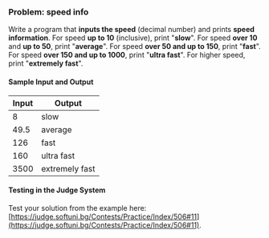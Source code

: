 ### Problem: speed info

Write a program that **inputs the speed** (decimal number) and prints **speed information**. For speed **up to 10** (inclusive), print "**slow**". For speed **over 10** and **up to 50**, print "**average**". For speed **over 50 and up to 150**, print "**fast**". For speed **over 150 and up to 1000**, print "**ultra fast**". For higher speed, print "**extremely fast**".

#### Sample Input and Output

| Input | Output |
| --- | ---- |
| 8 | slow |
| 49.5 | average |
| 126 | fast |
| 160 | ultra fast |
| 3500 | extremely fast |

#### Testing in the Judge System

Test your solution from the example here: [https://judge.softuni.bg/Contests/Practice/Index/506#11](https://judge.softuni.bg/Contests/Practice/Index/506#11).
